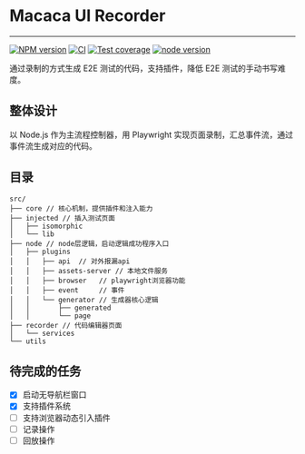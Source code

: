 # Macaca UI Recorder

---

[![NPM version][npm-image]][npm-url]
[![CI][ci-image]][ci-url]
[![Test coverage][codecov-image]][codecov-url]
[![node version][node-image]][node-url]

[npm-image]: https://img.shields.io/npm/v/macaca-recorder.svg?logo=npm
[npm-url]: https://npmjs.org/package/macaca-recorder
[ci-image]: https://github.com/macacajs/macaca-recorder/actions/workflows/ci.yml/badge.svg
[ci-url]: https://github.com/macacajs/macaca-recorder/actions/workflows/ci.yml
[codecov-image]: https://img.shields.io/codecov/c/github/macacajs/macaca-recorder.svg?logo=codecov
[codecov-url]: https://codecov.io/gh/macacajs/macaca-recorder
[node-image]: https://img.shields.io/badge/node.js-%3E=_16-green.svg?logo=node.js
[node-url]: http://nodejs.org/download/

通过录制的方式生成 E2E 测试的代码，支持插件，降低 E2E 测试的手动书写难度。

## 整体设计

以 Node.js 作为主流程控制器，用 Playwright 实现页面录制，汇总事件流，通过事件流生成对应的代码。

## 目录

```
src/
├── core // 核心机制，提供插件和注入能力
├── injected // 插入测试页面
│   ├── isomorphic
│   └── lib
├── node // node层逻辑，启动逻辑成功程序入口
│   ├── plugins
│   │   ├── api  // 对外报漏api
│   │   ├── assets-server // 本地文件服务
│   │   ├── browser   // playwright浏览器功能
│   │   ├── event     // 事件
│   │   └── generator // 生成器核心逻辑
│   │       ├── generated
│   │       └── page
├── recorder // 代码编辑器页面
│   └── services
└── utils
```

## 待完成的任务

- [x] 启动无导航栏窗口
- [x] 支持插件系统
- [ ] 支持浏览器动态引入插件
- [ ] 记录操作
- [ ] 回放操作
